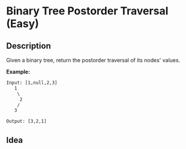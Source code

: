 # Binary Tree Postorder Traversal (Easy)

## Description

Given a binary tree, return the postorder traversal of its nodes' values.

**Example:**

```html
Input: [1,null,2,3]
   1
    \
     2
    /
   3

Output: [3,2,1]
```

## Idea